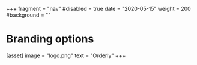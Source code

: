 +++
fragment = "nav"
#disabled = true
date = "2020-05-15"
weight = 200
#background = ""


# Branding options
[asset]
  image = "logo.png"
  text = "Orderly"
+++
